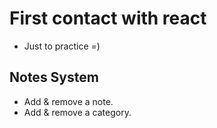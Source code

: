 # First contact with react
  - Just to practice =)
  
## Notes System
 - Add & remove a note.
 - Add & remove a category.